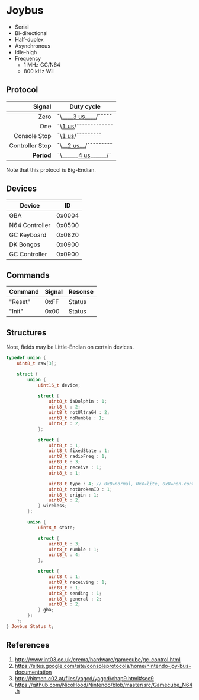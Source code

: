 # Joybus

* Serial
* Bi-directional
* Half-duplex
* Asynchronous
* Idle-high
* Frequency
  * 1 MHz GC/N64
  * 800 kHz Wii

## Protocol

Signal | Duty cycle
---: | ---
Zero | ¯\\\_\_\_\_<u>3 us</u>\_\_\_\_/¯¯¯¯¯
One | ¯\\<u>1 us</u>/¯¯¯¯¯¯¯¯¯¯¯¯¯
Console Stop | ¯\\<u>1 us</u>/¯¯¯¯¯¯¯¯¯
Controller Stop | ¯\\\_\_<u>2 us</u>\_\_/¯¯¯¯¯¯¯¯¯
**Period** | ¯\\\_\_\_\_\_\_<u>4 us</u>\_\_\_\_\_\_/¯

Note that this protocol is Big-Endian.

## Devices

Device | ID
--- | ---
GBA | 0x0004
N64 Controller | 0x0500
GC Keyboard | 0x0820
DK Bongos | 0x0900
GC Controller | 0x0900

## Commands

Command | Signal | Resonse
--- | --- | ---
"Reset" | 0xFF | Status
"Init" | 0x00 | Status

## Structures

Note, fields may be Little-Endian on certain devices.

```C++
typedef union {
    uint8_t raw[3];

    struct {
        union {
            uint16_t device;

            struct {
                uint8_t isDolphin : 1;
                uint8_t : 2;
                uint8_t notUltra64 : 2;
                uint8_t noRumble : 1;
                uint8_t : 2;
            };

            struct {
                uint8_t : 1;
                uint8_t fixedState : 1;
                uint8_t radioFreq : 1;
                uint8_t : 3;
                uint8_t receive : 1;
                uint8_t : 1;

                uint8_t type : 4; // 0x0=normal, 0x4=lite, 0x8=non-controller
                uint8_t notBrokenID : 1;
                uint8_t origin : 1;
                uint8_t : 2;
            } wireless;
        };

        union {
            uint8_t state;

            struct {
                uint8_t : 3;
                uint8_t rumble : 1;
                uint8_t : 4;
            };

            struct {
                uint8_t : 1;
                uint8_t receiving : 1;
                uint8_t : 1;
                uint8_t sending : 1;
                uint8_t general : 2;
                uint8_t : 2;
            } gba;
        };
    };
} Joybus_Status_t;
```

## References

1. <http://www.int03.co.uk/crema/hardware/gamecube/gc-control.html>
2. <https://sites.google.com/site/consoleprotocols/home/nintendo-joy-bus-documentation>
3. <http://hitmen.c02.at/files/yagcd/yagcd/chap9.html#sec9>
4. <https://github.com/NicoHood/Nintendo/blob/master/src/Gamecube_N64.h>
